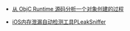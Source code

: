 - [从 ObjC Runtime 源码分析一个对象创建的过程](http://www.jianshu.com/p/8e4887a43bd7)

- [iOS内存泄漏自动检测工具PLeakSniffer](http://mrpeak.cn/blog/leak/)
